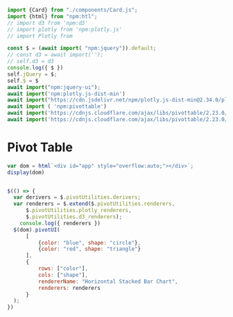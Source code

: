 ```js
import {Card} from "./components/Card.js";
import {html} from "npm:htl";
// import d3 from 'npm:d3'
// import plotly from 'npm:plotly.js'
// import Plotly from 

```

<link rel="stylesheet" href="npm:jquery-ui/dist/themes/base/jquery-ui.css">

<link href="https://pivottable.js.org/dist/pivot.css" rel="stylesheet" />

<link href="https://stackpath.bootstrapcdn.com/bootstrap/4.1.3/css/bootstrap.min.css" />

<script src="https://cdnjs.cloudflare.com/ajax/libs/d3/3.5.5/d3.min.js"></script>

<style>
.node {
  border: solid 1px white;
  font: 10px sans-serif;
  line-height: 12px;
  overflow: hidden;
  position: absolute;
  text-indent: 2px;
}  
</style>

```js echo
const $ = (await import( "npm:jquery")).default;
// const d3 = await import('');
// self.d3 = d3
console.log({ $ })
self.jQuery = $;
self.$ = $
await import("npm:jquery-ui");
await import('npm:plotly.js-dist-min')
await import("https://cdn.jsdelivr.net/npm/plotly.js-dist-min@2.34.0/plotly.min.js")
await import ( 'npm:pivottable')
await import('https://cdnjs.cloudflare.com/ajax/libs/pivottable/2.23.0/plotly_renderers.min.js')
await import('https://cdnjs.cloudflare.com/ajax/libs/pivottable/2.23.0/d3_renderers.min.js')
```


# Pivot Table

```js
var dom = html`<div id="app" style="overflow:auto;"></div>`;
display(dom)


$(() => {
  var derivers = $.pivotUtilities.derivers;
  var renderers = $.extend($.pivotUtilities.renderers,
      $.pivotUtilities.plotly_renderers,
      $.pivotUtilities.d3_renderers);
    console.log({ renderers })
  $(dom).pivotUI(
      [
          {color: "blue", shape: "circle"},
          {color: "red", shape: "triangle"}
      ],
      {
          rows: ["color"],
          cols: ["shape"],
          rendererName: "Horizontal Stacked Bar Chart",
          renderers: renderers          
      }
  );      
})

```

<style>
  #app {
    color: black;
    --theme-foreground: black;
    --theme-foreground-alt: black;
  }
</style>

